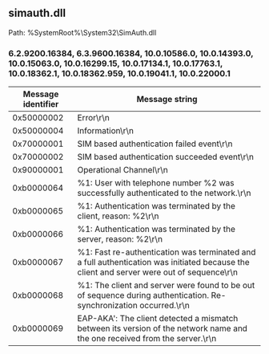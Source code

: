 ## simauth.dll

Path: %SystemRoot%\System32\SimAuth.dll

### 6.2.9200.16384, 6.3.9600.16384, 10.0.10586.0, 10.0.14393.0, 10.0.15063.0, 10.0.16299.15, 10.0.17134.1, 10.0.17763.1, 10.0.18362.1, 10.0.18362.959, 10.0.19041.1, 10.0.22000.1

Message identifier | Message string
--- | ---
0x50000002 | Error\r\n
0x50000004 | Information\r\n
0x70000001 | SIM based authentication failed event\r\n
0x70000002 | SIM based authentication succeeded event\r\n
0x90000001 | Operational Channel\r\n
0xb0000064 | %1: User with telephone number %2 was successfully authenticated to the network.\r\n
0xb0000065 | %1: Authentication was terminated by the client, reason: %2\r\n
0xb0000066 | %1: Authentication was terminated by the server, reason: %2\r\n
0xb0000067 | %1: Fast re-authentication was terminated and a full authentication was initiated because the client and server were out of sequence\r\n
0xb0000068 | %1: The client and server were found to be out of sequence during authentication. Re-synchronization occurred.\r\n
0xb0000069 | EAP-AKA': The client detected a mismatch between its version of the network name and the one received from the server.\r\n
